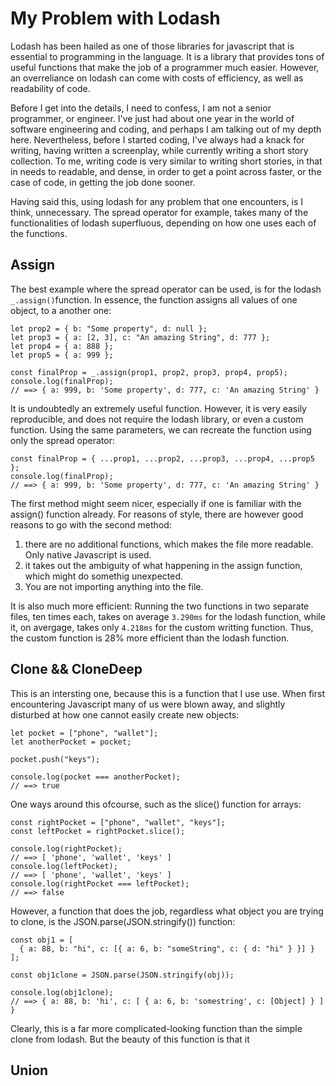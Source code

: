 # My Problem with Lodash

Lodash has been hailed as one of those libraries for javascript that is essential to programming in the language. It is a library that provides tons of useful functions that make the job of a programmer much easier. However, an overreliance on lodash can come with costs of efficiency, as well as readability of code.

Before I get into the details, I need to confess, I am not a senior programmer, or engineer. I've just had about one year in the world of software engineering and coding, and perhaps I am talking out of my depth here. Nevertheless, before I started coding, I've always had a knack for writing, having written a screenplay, while currently writing a short story collection. To me, writing code is very similar to writing short stories, in that in needs to readable, and dense, in order to get a point across faster, or the case of code, in getting the job done sooner.

Having said this, using lodash for any problem that one encounters, is I think, unnecessary. The spread operator for example, takes many of the functionalities of lodash superfluous, depending on how one uses each of the functions.

## Assign

The best example where the spread operator can be used, is for the lodash `_.assign()`function. In essence, the function assigns all values of one object, to a another one:

```
let prop2 = { b: "Some property", d: null };
let prop3 = { a: [2, 3], c: "An amazing String", d: 777 };
let prop4 = { a: 888 };
let prop5 = { a: 999 };

const finalProp = _.assign(prop1, prop2, prop3, prop4, prop5);
console.log(finalProp);
// ==> { a: 999, b: 'Some property', d: 777, c: 'An amazing String' }
```

It is undoubtedly an extremely useful function. However, it is very easily reproducible, and does not require the lodash library, or even a custom function. Using the same parameters, we can recreate the function using only the spread operator:

```
const finalProp = { ...prop1, ...prop2, ...prop3, ...prop4, ...prop5 };
console.log(finalProp);
// ==> { a: 999, b: 'Some property', d: 777, c: 'An amazing String' }
```

The first method might seem nicer, especially if one is familiar with the assign() function already. For reasons of style, there are however good reasons to go with the second method:

1. there are no additional functions, which makes the file more readable. Only native Javascript is used.
2. it takes out the ambiguity of what happening in the assign function, which might do somethig unexpected.
3. You are not importing anything into the file.

It is also much more efficient: Running the two functions in two separate files, ten times each, takes on average `3.290ms` for the lodash function, while it, on avergage, takes only `4.218ms` for the custom writting function. Thus, the custom function is 28% more efficient than the lodash function.

## Clone && CloneDeep

This is an intersting one, because this is a function that I use use. When first encountering Javascript many of us were blown away, and slightly disturbed at how one cannot easily create new objects:

```
let pocket = ["phone", "wallet"];
let anotherPocket = pocket;

pocket.push("keys");

console.log(pocket === anotherPocket);
// ==> true
```

One ways around this ofcourse, such as the slice() function for arrays:

```
const rightPocket = ["phone", "wallet", "keys"];
const leftPocket = rightPocket.slice();

console.log(rightPocket);
// ==> [ 'phone', 'wallet', 'keys' ]
console.log(leftPocket);
// ==> [ 'phone', 'wallet', 'keys' ]
console.log(rightPocket === leftPocket);
// ==> false
```

However, a function that does the job, regardless what object you are trying to clone, is the JSON.parse(JSON.stringify()) function:

```
const obj1 = [
  { a: 88, b: "hi", c: [{ a: 6, b: "someString", c: { d: "hi" } }] }
];

const obj1clone = JSON.parse(JSON.stringify(obj));

console.log(obj1clone);
// ==> { a: 88, b: 'hi', c: [ { a: 6, b: 'somestring', c: [Object] } ] }

```

Clearly, this is a far more complicated-looking function than the simple clone from lodash. But the beauty of this function is that it

## Union

